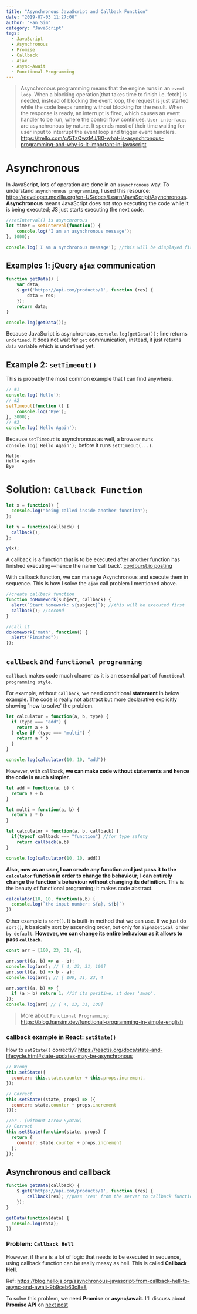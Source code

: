```yaml
---
title: "Asynchronous JavaScript and Callback Function"
date: "2019-07-03 11:27:00"
author: "Han Sim"
category: "JavaScript"
tags:
  - JavaScript
  - Asynchronous
  - Promise
  - Callback
  - Ajax
  - Async-Await
  - Functional-Programming
---
```


> Asynchronous programming means that the engine runs in an `event loop`. When a blocking operation(that takes time to finish i.e. fetch) is needed, instead of blocking the event loop, the request is just started while the code keeps running without blocking for the result. When the response is ready, an interrupt is fired, which causes an event handler to be run, where the control flow continues. 
> `User interfaces` are asynchronous by nature. It spends most of their time waiting for user input to interrupt the event loop and trigger event handlers.
> https://trello.com/c/5TzQwzMJ/80-what-is-asynchronous-programming-and-why-is-it-important-in-javascript

# Asynchronous

In JavaScript, lots of operation are done in an `asynchronous` way. To understand `asynchronous programming`, I used this resource: https://developer.mozilla.org/en-US/docs/Learn/JavaScript/Asynchronous. **Asynchronous** means JavaScript does _not_ stop executing the code while it is being executed; JS just starts executing the next code.

```JavaScript
//setInterval() is asynchronous
let timer = setInterval(function() {
    console.log('I am an asynchronous message');
}, 1000);

console.log('I am a synchronous message'); //this will be displayed first.
```

## Examples 1: jQuery `ajax` communication

```JavaScript
function getData() {
	var data;
	$.get('https://api.com/products/1', function (res) {
		data = res;
	});
	return data;
}

console.log(getData());
```

Because JavaScript is asynchronous, `console.log(getData());` line returns `undefined`. It does not wait for `get` communication, instead, it just returns `data` variable which is undefined yet.

## Example 2: `setTimeout()`

This is probably the most common example that I can find anywhere.

```JavaScript
// #1
console.log('Hello');
// #2
setTimeout(function () {
	console.log('Bye');
}, 3000);
// #3
console.log('Hello Again');
```

Because `setTimeout` is asynchronous as well, a browser runs `console.log('Hello Again');` before it runs `setTimeout(...)`.

```
Hello
Hello Again
Bye
```

# Solution: `Callback Function`

```JavaScript
let x = function() {
  console.log("being called inside another function");
};

let y = function(callback) {
  callback();
};

y(x);
```

A callback is a function that is to be executed after another function has finished executing — hence the name ‘call back’. [cordburst.io posting](https://codeburst.io/javascript-what-the-heck-is-a-callback-aba4da2deced)

With callback function, we can manage Asynchronous and execute them in sequence. This is how I solve the `ajax` call problem I mentioned above.

```JavaScript
//create callback function
function doHomework(subject, callback) {
  alert(`Start homework: ${subject}`); //this will be executed first
  callback(); //second
}

//call it
doHomework('math', function() {
  alert("Finished");
});
```

## `callback` and `functional programming`

`callback` makes code much cleaner as it is an essential part of `functional programming style`.

For example, without `callback`, we need conditional **statement** in below example. The code is really not abstract but more declarative explicitly showing 'how to solve' the problem.

```JavaScript
let calculator = function(a, b, type) {
  if (type === "add") {
    return a + b
  } else if (type === "multi") {
    return a * b
  }
}

console.log(calculator(10, 10, "add"))
```

However, with `callback`, **we can make code without statements and hence the code is much simpler**.

```JavaScript
let add = function(a, b) {
  return a + b
}

let multi = function(a, b) {
  return a * b
}

let calculator = function(a, b, callback) {
  if(typeof callback === "function") //for type safety
    return callback(a,b)
}

console.log(calculator(10, 10, add))
```

**Also, now as an user, I can create any function and just pass it to the `calculator` function in order to change the behaviour; I can entirely change the function's behaviour without changing its definition.** This is the beauty of functional programing; it makes code abstract.

```JavaScript
calculator(10, 10, function(a,b) {
  console.log(`the input number: ${a}, ${b}`)
})
```

Other example is `sort()`. It is built-in method that we can use. If we just do `sort()`, it basically sort by ascending order, but only for `alphabetical order by default`. **However, we can change its entire behaviour as it allows to pass `callback`.**

```JavaScript
const arr = [100, 23, 31, 4];

arr.sort((a, b) => a - b);
console.log(arr); // [ 4, 23, 31, 100]
arr.sort((a, b) => b - a);
console.log(arr); // [ 100, 31, 23, 4

arr.sort((a, b) => {
  if (a > b) return 1; //if its positive, it does 'swap'.
});
console.log(arr) // [ 4, 23, 31, 100]
```

> More about `Functional Programming`: https://blog.hansim.dev/functional-programming-in-simple-english

### callback example in React: `setState()`

How to `setState()` correctly? https://reactjs.org/docs/state-and-lifecycle.html#state-updates-may-be-asynchronous

```JavaScript
// Wrong
this.setState({
  counter: this.state.counter + this.props.increment,
});

// Correct
this.setState((state, props) => ({
  counter: state.counter + props.increment
}));

//or.. (without Arrow Syntax)
// Correct
this.setState(function(state, props) {
  return {
    counter: state.counter + props.increment
  };
});
```

## Asynchronous and callback

```JavaScript
function getData(callback) {
	$.get('https://api.com/products/1', function (res) {
		callback(res); //pass 'res' from the server to callback function
	});
}

getData(function(data) {
  console.log(data);
})
```

### Problem: `Callback Hell`

However, if there is a lot of logic that needs to be executed in sequence, using callback function can be really messy as hell. This is called **Callback Hell**.

Ref: https://blog.hellojs.org/asynchronous-javascript-from-callback-hell-to-async-and-await-9b9ceb63c8e8

To solve this problem, we need **Promise** or **async/await**. I'll discuss about **Promise API** on [next post](http://localhost:8000/promise-api-and-asyncawait)
